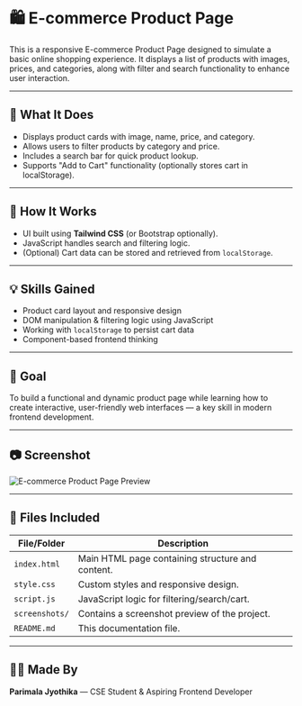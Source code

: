 # 🛍️ E-commerce Product Page

This is a responsive E-commerce Product Page designed to simulate a basic online shopping experience. It displays a list of products with images, prices, and categories, along with filter and search functionality to enhance user interaction.

---

## 📌 What It Does

- Displays product cards with image, name, price, and category.
- Allows users to filter products by category and price.
- Includes a search bar for quick product lookup.
- Supports "Add to Cart" functionality (optionally stores cart in localStorage).

---

## 🔧 How It Works

- UI built using **Tailwind CSS** (or Bootstrap optionally).
- JavaScript handles search and filtering logic.
- (Optional) Cart data can be stored and retrieved from `localStorage`.

---

## 💡 Skills Gained

- Product card layout and responsive design
- DOM manipulation & filtering logic using JavaScript
- Working with `localStorage` to persist cart data
- Component-based frontend thinking

---

## 🎯 Goal

To build a functional and dynamic product page while learning how to create interactive, user-friendly web interfaces — a key skill in modern frontend development.

---

## 📷 Screenshot

![E-commerce Product Page Preview](product-page.png)

---

## 📁 Files Included

| File/Folder           | Description                                        |
|-----------------------|----------------------------------------------------|
| `index.html`          | Main HTML page containing structure and content.  |
| `style.css`           | Custom styles and responsive design.              |
| `script.js`           | JavaScript logic for filtering/search/cart.       |
| `screenshots/`        | Contains a screenshot preview of the project.     |
| `README.md`           | This documentation file.                          |

---

## 🧑‍💻 Made By

**Parimala Jyothika** — CSE Student & Aspiring Frontend Developer

